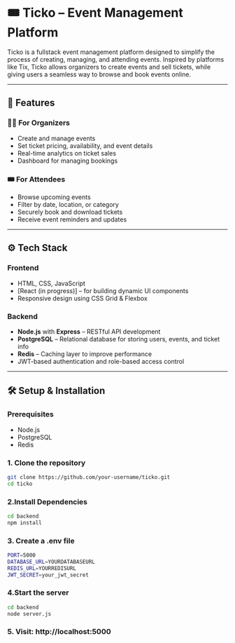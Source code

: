 # 🎟️ Ticko – Event Management Platform

Ticko is a fullstack event management platform designed to simplify the process of creating, managing, and attending events. Inspired by platforms like Tix, Ticko allows organizers to create events and sell tickets, while giving users a seamless way to browse and book events online.

---

## 🚀 Features

### 🧑‍💻 For Organizers
- Create and manage events
- Set ticket pricing, availability, and event details
- Real-time analytics on ticket sales
- Dashboard for managing bookings

### 🎟️ For Attendees
- Browse upcoming events
- Filter by date, location, or category
- Securely book and download tickets
- Receive event reminders and updates

---

## ⚙️ Tech Stack

### Frontend
- HTML, CSS, JavaScript
- [React (in progress)] – for building dynamic UI components
- Responsive design using CSS Grid & Flexbox

### Backend
- **Node.js** with **Express** – RESTful API development
- **PostgreSQL** – Relational database for storing users, events, and ticket info
- **Redis** – Caching layer to improve performance
- JWT-based authentication and role-based access control





---

## 🛠️ Setup & Installation

### Prerequisites
- Node.js
- PostgreSQL
- Redis

### 1. Clone the repository
```bash
git clone https://github.com/your-username/ticko.git
cd ticko
```
### 2.Install Dependencies
```bash
cd backend
npm install
```

### 3. Create a .env file
``` bash
PORT=5000
DATABASE_URL=YOURDATABASEURL
REDIS_URL=YOURREDISURL
JWT_SECRET=your_jwt_secret
```

### 4.Start the server
``` bash
cd backend
node server.js
```

### 5. Visit: http://localhost:5000

